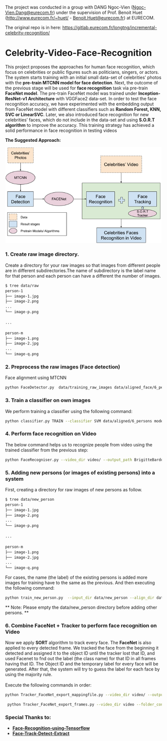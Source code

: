 The project was conducted in a group with DANG Ngoc-Vien (Ngoc-Vien.Dang@eurecom.fr) under the supervision of Prof. Benoit Huet (http://www.eurecom.fr/~huet/ - Benoit.Huet@eurecom.fr) at EURECOM.

The original repo is in here: https://gitlab.eurecom.fr/longtng/incremental-celebrity-recognition/

# Celebrity-Video-Face-Recognition

This project proposes the approaches for human face recognition, which focus on celebrities or public figures such as politicians, singers, or actors. The system starts training with an initial small data-set of celebrities’ photos with the **pre-train MTCNN model for face detection**. Next, the outcome of the previous stage will be used for **face recognition** task via pre-train **FaceNet model**. The pre-train FaceNet model was trained under **Inception-ResNet-v1 Architecture** with VGGFace2 data-set. In order to test the face recognition accuracy, we have experimented with the embedding output from FaceNet model with different classifiers such as **Random Forest, KNN, SVC or LinearSVC**. Later, we also introduced face recognition for new celebrities’ faces, which do not include in the data-set and using **S.O.R.T algorithm** to improve the accuracy. This training strategy has achieved a solid performance in face recognition in testing videos

**The Suggested Approach:**

![The Suggested Approach](./report/01bigpicture.png)

### 1. Create raw image directory.
Create a directory for your raw images so that images from different people are in different subdirectories.The name of subdirectory is the label name for that person and each person can have a different the number of images.

```sh
$ tree data/raw
person-1
├── image-1.jpg
├── image-2.png
...
└── image-p.png

...

person-m
├── image-1.png
├── image-2.jpg
...
└── image-q.png
```
### 2. Preprocess the raw images (Face detection)
Face alignment using MTCNN
```sh
python FaceDetector.py  data/training_raw_images data/aligned_face/6_persons --image_size 182 --margin 44
```
### 3. Train a classifier on own images
We perform training a classifier using the following command:
```sh
python classifier.py TRAIN --classifier SVM data/aligned/6_persons model/20180402-114759.pb classifier/11_7_2019/svm_classifier_for_6_persons.pkl --batch_size 200
```
### 4. Perform face recognition on Video
The below command helps us to recognize people from video using the trained classifier from the previous step:
```sh
python FaceRecogniser.py --video_dir video/ --output_path BrigitteBardot_2.txt --model_path model/20180402-114759.pb --classifer_path classifier/11_7_2019/svm_classifier_for_6_persons.pkl --video_speedup 1 --folder_containing_frame data/BrigitteBardot_2
```
### 5. Adding new persons (or images of existing persons) into a system
First, creating a directory for raw images of new persons as follow. 
```sh
$ tree data/new_person
person-1
├── image-1.jpg
├── image-2.png
...
└── image-p.png

...

person-m
├── image-1.png
├── image-2.jpg
...
└── image-q.png
```
For cases, the name (the label) of the existing persons is added more images for training have to the same as the previous.
And then executing the following command:
```sh
python train_new_person.py  --input_dir data/new_person --align_dir data/aligned_new_person/ --model_path model/20180402-114759.pb --classifier SVM classifier/new_person/svm_classifier.pkl
```
** Note: Please empty the data/new_person directory before adding other persons. **

### 6. Combine FaceNet + Tracker to perform face recognition on Video
Now we apply **SORT** algorithm to track every face. The **FaceNet** is also applied to every detected frame. 
We tracked the face from the beginning it detected and assigned it to the object ID until the tracker lost that ID, and used Facenet to fnd out the label (the class name) for that ID in
all frames having that ID. The Object ID and the temporary label for every face will be generated. After that, the system will try to
guess the label for each face by using the majority rule.
</br>
</br>Execute the following commands in order:
```sh
python Tracker_FaceNet_export_mappingfile.py --video_dir video/ --output_path data/cluster/ --all_trackers_saved all_trackers_saved_BrigitteBardot_1.txt --obid_mapping_classnames obid_mapping_classnames_BrigitteBardot_1.txt --classifer_path classifier/11_7_2019/svm_classifier_for_6_persons.pkl --model_path model/20180402-114759.pb
```
```sh
 python Tracker_FaceNet_export_frames.py --video_dir video --folder_containing_frame data/BrigitteBardot --obid_mapping_classnames_file obid_mapping_classnames_BrigitteBardot_1.txt --output_path data/cluster --classifer_path classifier/11_7_2019/svm_classifier_for_6_persons.pkl --model_path model/20180402-114759.pb --final_output_name_frame_bounding_box BrigitteBardot_1.txt
```
### Special Thanks to:
*  [**Face-Recognition-using-Tensorflow**](https://github.com/davidsandberg/facenet)
*  [**Face-Track-Detect-Extract**](https://github.com/Linzaer/Face-Track-Detect-Extract)
